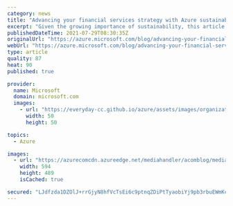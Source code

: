 ```yaml
---
category: news
title: "Advancing your financial services strategy with Azure sustainability"
excerpt: "Given the growing importance of sustainability, this article will address how sustainability strategies can be utilized as a catalyst for business growth, particularly in the financial services industry, and how Microsoft Azure is uniquely positioned to help our customers achieve these goals."
publishedDateTime: 2021-07-29T08:30:35Z
originalUrl: "https://azure.microsoft.com/blog/advancing-your-financial-services-strategy-with-azure-sustainability/"
webUrl: "https://azure.microsoft.com/blog/advancing-your-financial-services-strategy-with-azure-sustainability/"
type: article
quality: 87
heat: 90
published: true

provider:
  name: Microsoft
  domain: microsoft.com
  images:
    - url: "https://everyday-cc.github.io/azure/assets/images/organizations/microsoft.com-50x50.jpg"
      width: 50
      height: 50

topics:
  - Azure

images:
  - url: "https://azurecomcdn.azureedge.net/mediahandler/acomblog/media/Default/blog/4057c36f-d1b9-4580-9e5a-6c20fbe927ce.png"
    width: 594
    height: 489
    isCached: true

secured: "LJdfzda1DZOlJ+rrGjyN8hfVcTsEi6c9ptnqZDiPtTyaobiYj9pb3rbuEWmKct81L245T2ybL+wfYordUf/UlD4fx7msUgN4cT6Pi02Oj0y4/q5tCiTAHFJbmRjyHEcHIKWfkHBq4X4zvyjAfP2H567LKADBD8mTD9GWtLUpAAttSXHbhfd1iGSOOlT9COxtj1RWceMo9FFo8/5Cc0zoVZGXlvxZC4BW/2dDeqdN38+X5llP2yzWV0U9DlibOfraB9hQyViMRHJL4vt9UN9Ox2u57eDkJBJe04QOjTSZy6ju2Oqcif5bWQEVov6v3+TSzkQmoMwSHSMwPGPtDPD6AkWGe7nFeA3t7Se20mz2kNc=;q8mck7ue94hV4AZUESl54g=="
---
```



